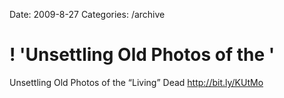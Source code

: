 Date: 2009-8-27
Categories: /archive

# ! 'Unsettling Old Photos of the '

Unsettling Old Photos of the “Living” Dead <a href="http://bit.ly/KUtMo" rel="nofollow">http://bit.ly/KUtMo</a>
